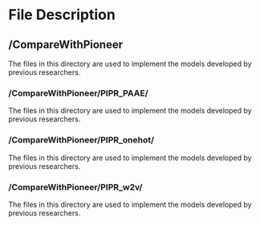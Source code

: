 # File Description

## /CompareWithPioneer
The files in this directory are used to implement the models developed by previous researchers.

### /CompareWithPioneer/PIPR_PAAE/
The files in this directory are used to implement the models developed by previous researchers.
### /CompareWithPioneer/PIPR_onehot/
The files in this directory are used to implement the models developed by previous researchers.
### /CompareWithPioneer/PIPR_w2v/
The files in this directory are used to implement the models developed by previous researchers.
